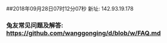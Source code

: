 ##2018年09月28日07时12分07秒 新址: 142.93.19.178
### 兔友常见问题及解答: https://github.com/wanggonging/d/blob/w/FAQ.md
